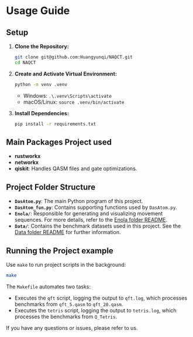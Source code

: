 
# Usage Guide

## Setup

1. **Clone the Repository:**

   ```bash
   git clone git@github.com:Huangyunqi/NAQCT.git
   cd NAQCT
   ```

2. **Create and Activate Virtual Environment:**

   ```bash
   python -m venv .venv
   ```

   - Windows: `.\.venv\Scripts\activate`
   - macOS/Linux: `source .venv/bin/activate`

3. **Install Dependencies:**

   ```bash
   pip install -r requirements.txt
   ```

## Main Packages Project used

- **rustworkx**
- **networkx**
- **qiskit**: Handles QASM files and gate optimizations.

## Project Folder Structure

- **`DasAtom.py`**: The main Python program of this project.
- **`DasAtom_fun.py`**: Contains supporting functions used by `DasAtom.py`.
- **`Enola/`**: Responsible for generating and visualizing movement sequences. For more details, refer to the [Enola folder README](Enola/README.md).
- **`Data/`**: Contains the benchmark datasets used in this project. See the [Data folder README](Data/README.md) for further information.


## Running the Project example

Use `make` to run project scripts in the background:

```bash
make
```

The `Makefile` automates two tasks:

- Executes the `qft` script, logging the output to `qft.log`, which processes benchmarks from `qft_5.qasm` to `qft_20.qasm`.
- Executes the `tetris` script, logging the output to `tetris.log`, which processes the benchmarks from `Q_Tetris`.


If you have any questions or issues, please refer to us.
